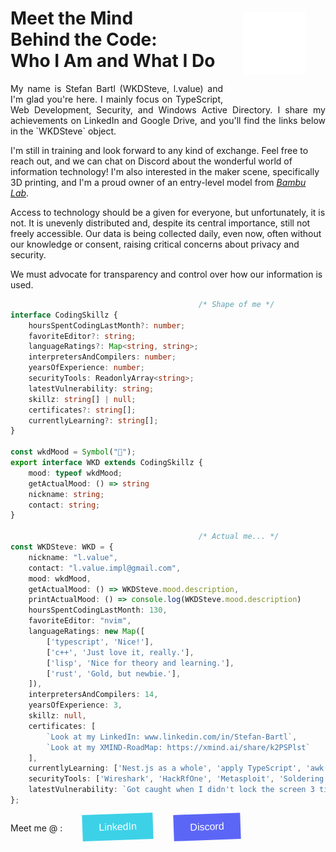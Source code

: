 <p align="center">
  <img src="./public/images/dev_logo.png" alt="My own logo with slogan: Loving science, tech & peace!" style="width:100px; padding: 2rem" align= right>
</p>
<h1>Meet the Mind<br> Behind the Code:<br> Who I Am and What I Do</h1>
<p align="justify"> My name is Stefan Bartl (WKDSteve, l.value) and I'm glad you're here. I mainly focus on TypeScript, Web Development, Security, and Windows Active Directory. I share my achievements on LinkedIn and Google Drive, and you'll find the links below in the `WKDSteve` object.

I'm still in training and look forward to any kind of exchange. Feel free to reach out, and we can chat on Discord about the wonderful world of information technology! I'm also interested in the maker scene, specifically 3D printing, and I'm a proud owner of an entry-level model from [*Bambu Lab*](https://eu.store.bambulab.com/en-at/products/a1-mini).

Access to technology should be a given for everyone, but unfortunately, it is not. It is unevenly distributed and, despite its central importance, still not freely accessible. Our data is being collected daily, even now, often without our knowledge or consent, raising critical concerns about privacy and security.</p>
<p>We must advocate for transparency and control over how our information is used.</p>


```ts
                                          /* Shape of me */
interface CodingSkillz {
    hoursSpentCodingLastMonth?: number;
    favoriteEditor?: string;
    languageRatings?: Map<string, string>;
    interpretersAndCompilers: number;
    yearsOfExperience: number;
    securityTools: ReadonlyArray<string>;
    latestVulnerability: string;
    skillz: string[] | null;
    certificates?: string[];
    currentlyLearning?: string[];
}

const wkdMood = Symbol("🍮");
export interface WKD extends CodingSkillz {
    mood: typeof wkdMood;
    getActualMood: () => string
    nickname: string;
    contact: string;
}

                                          /* Actual me... */
const WKDSteve: WKD = {
    nickname: "l.value",
    contact: "l.value.impl@gmail.com",
    mood: wkdMood,
    getActualMood: () => WKDSteve.mood.description,
    printActualMood: () => console.log(WKDSteve.mood.description)
    hoursSpentCodingLastMonth: 130,
    favoriteEditor: "nvim",
    languageRatings: new Map([
        ['typescript', 'Nice!'],
        ['c++', 'Just love it, really.'],
        ['lisp', 'Nice for theory and learning.'],
        ['rust', 'Gold, but newbie.'], 
    ]),
    interpretersAndCompilers: 14,
    yearsOfExperience: 3,
    skillz: null,
    certificates: [
        `Look at my LinkedIn: www.linkedin.com/in/Stefan-Bartl`,
        `Look at my XMIND-RoadMap: https://xmind.ai/share/k2PSPlst`
    ],
    currentlyLearning: ['Nest.js as a whole', 'apply TypeScript', 'awk', 'Windows Administration'],
    securityTools: ['Wireshark', 'HackRfOne', 'Metasploit', 'Soldering iron'],
    latestVulnerability: `Got caught when I didn't lock the screen 3 times when I was a customer.`,
};
```

<div style="display: flex; gap: 2rem; ">
<p>Meet me @ :</p>
<a href="https://www.linkedin.com/in/stefan-bartl/" target="_blank">
<button style="background-color:#3DD1E7; border: 0; color: white; font-size: 1rem; padding: .75rem 1.65rem; max-width: 460px; transform: rotate(-2deg);" role="button">LinkedIn</button>
</a>
<a href="https://discord.gg/JfpgmJ3A" target="_blank">
<button style="background-color:#5C66F6; border: 0; color: white; font-size: 1rem; padding: .75rem 1.65rem; max-width: 460px; transform: rotate(-2deg);" role="button">Discord</button>
</a>
</div>